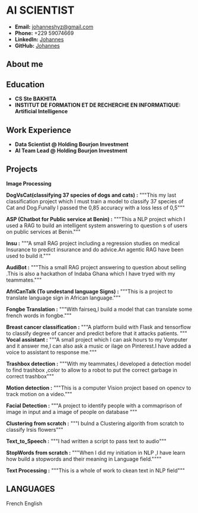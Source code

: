 # AI SCIENTIST 
- **Email:** johanneshyz@gmail.com
- **Phone:** +229 59074669
- **LinkedIn:** [Johannes](https://www.linkedin.com/in/johannes-hounton-a87954271?utm_source=share&utm_campaign=share_via&utm_content=profile&utm_medium=android_app)
- **GitHub:** [Johannes](https://github.com/Kazeo57)

## About me

## Education
- **CS Ste BAKHITA**
- **INSTITUT DE FORMATION ET DE RECHERCHE EN INFORMATIQUE: Artificial Intelligence** 

## Work Experience 
- **Data Scientist @ Holding Bourjon Investment**
- **AI Team Lead   @ Holding Bourjon Investment**

## Projects
**Image Processing**
  
**DogVsCat(classifying 37 species of dogs and cats) :**
"""This my last classification project which I must train a model to classify 37 species of Cat and Dog.Funally I passed the 0,85 accuracy with a loss less of 0,5"""

**ASP (Chatbot for Public service at Benin) :** 
"""This a NLP project which I used a RAG to build an intelligent system answering to question s of users on public services at Benin."""

**Insu :**
"""A small RAG project including a regression studies on medical Insurance to predict insurance and do advice.An agentic RAG have been used to build it."""

**AudiBot :**
"""This a small RAG project answering to question about selling .This is also a hackathon of Indaba Ghana which I have tryed with my teammates."""

**AfriCanTalk (To undestand language Signs) :**
"""This is a project to translate language sign in African language."""

**Fongbe Translation :**
"""With fairseq,I build a model that can translate some french words in fongbe."""

**Breast cancer classification :**
"""A platform build with Flask and tensorflow to classify degree of cancer and predict before that it attacks patients.
"""
**Vocal assistant :**
"""A small project which I can ask hours to my Vomputer and it answer me,I can also ask a music or ilage on Pinterest.I have added a voice to assistant to response me."""

**Trashbox detection :**
"""With my teammates,I developed a detection model to find trashbox ,color to allow to a robot to put the correct garbage in correct trashbox"""

**Motion detection :**
"""This is a computer Vision project based on opencv to track motion on a video."""

**Facial Detection :**
"""A project to identify  people with a commaprison of image in input and a image of people on database """

**Clustering from scratch :**
"""I bulnd a Clustering algorith from scratch to classify Irsis flowers"""

**Text_to_Speech :** 
"""I had written a script to pass text to audio"""

**StopWords from scratch :**
"""When I did my initiation in NLP ,I have learn how build a stopwords and their meaning in Language field.""""

**Text Processing :**
"""This is a whole of work to ckean text in NLP field"""

## LANGUAGES
French 
English 





 

